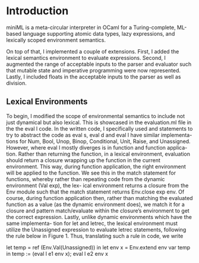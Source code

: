# Introduction 

miniML is a meta-circular interpreter in OCaml for a Turing-complete, ML-based language supporting atomic data types, lazy expressions, and lexically scoped environment semantics.

On top of that, I implemented a couple of extensions. First, I added the lexical semantics environment to evaluate expressions. Second, I augmented the range of acceptable inputs to the parser and evaluator such that mutable state and imperative programming were now represented. Lastly, I included floats in the acceptable inputs to the parser as well as division.

## Lexical Environments 

To begin, I modified the scope of environmental semantics to include not just
dynamical but also lexical. This is showcased in the evaluation.ml file in the
the eval l code. In the written code, I specifically used and statements to try
to abstract the code as eval s, eval d and eval l have similar implementa-
tions for Num, Bool, Unop, Binop, Conditional, Unit, Raise, and Unassigned.
However, where eval l mostly diverges is in function and function applica-
tion. Rather than returning the function, in a lexical environment, evaluation
should return a closure wrapping up the function in the current environment.
This way, during function application, the right environment will be applied
to the function. We see this in the match statement for functions, whereby
rather than repeating code from the dynamic environment (Val exp), the lex-
ical environment returns a closure from the Env module such that the match
statement returns Env.close exp env. Of course, during function application
then, rather than matching the evaluated function as a value (as the dynamic
environment does), we match it for a closure and pattern match/evaluate within
the closure’s environment to get the correct expression.
Lastly, unlike dynamic environments which have the same implementa-
tion for let and letrec, the lexical environment must utilize the Unassigned
expression to evaluate letrec statements, following the rule below in Figure 1.
Thus, translating such a rule in code, we write

let temp = ref (Env.Val(Unassigned)) in
let env x = Env.extend env var temp in
temp := (eval l e1 env x); eval l e2 env x
